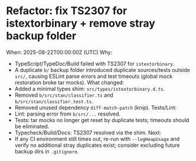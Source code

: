 # Refactor: fix TS2307 for istextorbinary + remove stray backup folder
When: 2025-08-22T00:00:00Z (UTC)
Why:
- TypeScript/TypeDoc/Build failed with TS2307 for `istextorbinary`.
- A duplicate `b/` backup folder introduced duplicate sources/tests outside `src/`, causing ESLint parse errors and test timeouts (global mock restoration broke tar mocks).
What changed:
- Added a minimal types shim: `src/types/istextorbinary.d.ts`.
- Removed `b/src/stan/classifier.ts` and `b/src/stan/classifier.test.ts`.
- Removed unused dependency `diff-match-patch` (knip).
Tests/Lint:
- Lint: parsing error from `b/src/...` resolved.
- Tests: tar mocks no longer get reset by duplicate tests; timeouts should be eliminated.
- Typecheck/Build/Docs: TS2307 resolved via the shim.
Next:
- If any CI environment still times out, re-run with `--logHeapUsage` and verify no additional stray duplicates exist; consider excluding future backup dirs in `.gitignore`.
